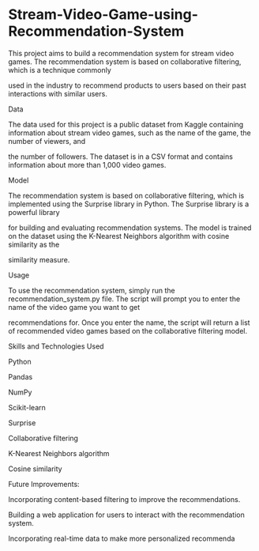 # Stream-Video-Game-using-Recommendation-System

This project aims to build a recommendation system for stream video games. The recommendation system is based on collaborative filtering, which is a technique commonly 

used in the industry to recommend products to users based on their past interactions with similar users.

Data

The data used for this project is a public dataset from Kaggle containing information about stream video games, such as the name of the game, the number of viewers, and 

the number of followers. The dataset is in a CSV format and contains information about more than 1,000 video games.

Model

The recommendation system is based on collaborative filtering, which is implemented using the Surprise library in Python. The Surprise library is a powerful library 

for building and evaluating recommendation systems. The model is trained on the dataset using the K-Nearest Neighbors algorithm with cosine similarity as the 

similarity measure.

Usage

To use the recommendation system, simply run the recommendation_system.py file. The script will prompt you to enter the name of the video game you want to get 

recommendations for. Once you enter the name, the script will return a list of recommended video games based on the collaborative filtering model.

Skills and Technologies Used

Python

Pandas

NumPy

Scikit-learn

Surprise

Collaborative filtering

K-Nearest Neighbors algorithm

Cosine similarity

Future Improvements:

Incorporating content-based filtering to improve the recommendations.

Building a web application for users to interact with the recommendation system.

Incorporating real-time data to make more personalized recommenda
